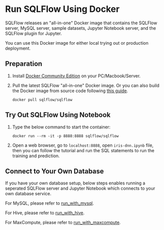# Run SQLFlow Using Docker

SQLFlow releases an "all-in-one" Docker image that contains the SQLFlow server, MySQL
server, sample datasets, Jupyter Notebook server, and the SQLFlow plugin for Jupyter.

You can use this Docker image for either local trying out or production deployment.

## Preparation

1. Install [Docker Community Edition](https://docs.docker.com/install/) on your PC/Macbook/Server.
1. Pull the latest SQLFlow "all-in-one" Docker image. Or you can also 
   build the Docker image from source code following [this guide](../build.md).

   ```
   docker pull sqlflow/sqlflow
   ```

## Try Out SQLFlow Using Notebook

1. Type the below command to start the container:

   ```
   docker run --rm -it -p 8888:8888 sqlflow/sqlflow
   ```

1. Open a web browser, go to `localhost:8888`, open `iris-dnn.ipynb` file, then you can
   follow the tutorial and run the SQL statements to run the training and prediction.

## Connect to Your Own Database


If you have your own database setup, below steps enables running a seperated
SQLFlow server and Jupyter Notebook which connects to your own database service.

For MySQL, please refer to [run_with_mysql](../run_with_mysql.md).

For Hive, please refer to [run_with_hive](../run_with_hive.md).

For MaxCompute, please refer to [run_with_maxcompute](../run_with_maxcompute.md).
